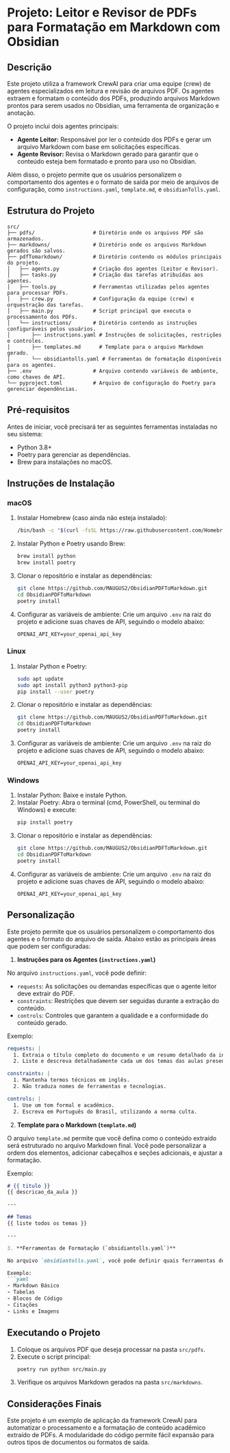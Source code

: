 
# Projeto: Leitor e Revisor de PDFs para Formatação em Markdown com Obsidian

## Descrição

Este projeto utiliza a framework CrewAI para criar uma equipe (crew) de agentes especializados em leitura e revisão de arquivos PDF. Os agentes extraem e formatam o conteúdo dos PDFs, produzindo arquivos Markdown prontos para serem usados no Obsidian, uma ferramenta de organização e anotação.

O projeto inclui dois agentes principais:

- **Agente Leitor:** Responsável por ler o conteúdo dos PDFs e gerar um arquivo Markdown com base em solicitações específicas.
- **Agente Revisor:** Revisa o Markdown gerado para garantir que o conteúdo esteja bem formatado e pronto para uso no Obsidian.

Além disso, o projeto permite que os usuários personalizem o comportamento dos agentes e o formato de saída por meio de arquivos de configuração, como `instructions.yaml`, `template.md`, e `obsidianTolls.yaml`.

## Estrutura do Projeto

```
src/
├── pdfs/                   # Diretório onde os arquivos PDF são armazenados.
├── markdowns/              # Diretório onde os arquivos Markdown gerados são salvos.
├── pdfTomarkdown/          # Diretório contendo os módulos principais do projeto.
│   ├── agents.py           # Criação dos agentes (Leitor e Revisor).
│   ├── tasks.py            # Criação das tarefas atribuídas aos agentes.
│   ├── tools.py            # Ferramentas utilizadas pelos agentes para processar PDFs.
│   ├── crew.py             # Configuração da equipe (crew) e orquestração das tarefas.
│   ├── main.py             # Script principal que executa o processamento dos PDFs.
│   └── instructions/       # Diretório contendo as instruções configuráveis pelos usuários.
│       ├── instructions.yaml # Instruções de solicitações, restrições e controles.
│       ├── templates.md      # Template para o arquivo Markdown gerado.
│       └── obsidiantolls.yaml # Ferramentas de formatação disponíveis para os agentes.
├── .env                    # Arquivo contendo variáveis de ambiente, como chaves de API.
└── pyproject.toml          # Arquivo de configuração do Poetry para gerenciar dependências.
```

## Pré-requisitos

Antes de iniciar, você precisará ter as seguintes ferramentas instaladas no seu sistema:

- Python 3.8+
- Poetry para gerenciar as dependências.
- Brew para instalações no macOS.

## Instruções de Instalação

### macOS

1. Instalar Homebrew (caso ainda não esteja instalado):
    ```bash
    /bin/bash -c "$(curl -fsSL https://raw.githubusercontent.com/Homebrew/install/HEAD/install.sh)"
    ```
2. Instalar Python e Poetry usando Brew:
    ```bash
    brew install python
    brew install poetry
    ```
3. Clonar o repositório e instalar as dependências:
    ```bash
    git clone https://github.com/MAUGUS2/ObsidianPDFToMarkdown.git
    cd ObsidianPDFToMarkdown
    poetry install
    ```
4. Configurar as variáveis de ambiente:
    Crie um arquivo `.env` na raiz do projeto e adicione suas chaves de API, seguindo o modelo abaixo:
    ```
    OPENAI_API_KEY=your_openai_api_key
    ```

### Linux

1. Instalar Python e Poetry:
    ```bash
    sudo apt update
    sudo apt install python3 python3-pip
    pip install --user poetry
    ```
2. Clonar o repositório e instalar as dependências:
    ```bash
    git clone https://github.com/MAUGUS2/ObsidianPDFToMarkdown.git
    cd ObsidianPDFToMarkdown
    poetry install
    ```
3. Configurar as variáveis de ambiente:
    Crie um arquivo `.env` na raiz do projeto e adicione suas chaves de API, seguindo o modelo abaixo:
    ```
    OPENAI_API_KEY=your_openai_api_key
    ```

### Windows

1. Instalar Python:
    Baixe e instale Python.
2. Instalar Poetry:
    Abra o terminal (cmd, PowerShell, ou terminal do Windows) e execute:
    ```bash
    pip install poetry
    ```
3. Clonar o repositório e instalar as dependências:
    ```bash
    git clone https://github.com/MAUGUS2/ObsidianPDFToMarkdown.git
    cd ObsidianPDFToMarkdown
    poetry install
    ```
4. Configurar as variáveis de ambiente:
    Crie um arquivo `.env` na raiz do projeto e adicione suas chaves de API, seguindo o modelo abaixo:
    ```
    OPENAI_API_KEY=your_openai_api_key
    ```

## Personalização

Este projeto permite que os usuários personalizem o comportamento dos agentes e o formato do arquivo de saída. Abaixo estão as principais áreas que podem ser configuradas:

1. **Instruções para os Agentes (`instructions.yaml`)**

No arquivo `instructions.yaml`, você pode definir:

- `requests`: As solicitações ou demandas específicas que o agente leitor deve extrair do PDF.
- `constraints`: Restrições que devem ser seguidas durante a extração do conteúdo.
- `controls`: Controles que garantem a qualidade e a conformidade do conteúdo gerado.

Exemplo:
```yaml
requests: |
  1. Extraia o título completo do documento e um resumo detalhado da introdução.
  2. Liste e descreva detalhadamente cada um dos temas das aulas presentes no documento.

constraints: |
  1. Mantenha termos técnicos em inglês.
  2. Não traduza nomes de ferramentas e tecnologias.

controls: |
  1. Use um tom formal e acadêmico.
  2. Escreva em Português do Brasil, utilizando a norma culta.
```

2. **Template para o Markdown (`template.md`)**

O arquivo `template.md` permite que você defina como o conteúdo extraído será estruturado no arquivo Markdown final. Você pode personalizar a ordem dos elementos, adicionar cabeçalhos e seções adicionais, e ajustar a formatação.

Exemplo:
```markdown
# {{ titulo }}
{{ descricao_da_aula }}

---

## Temas
{{ liste todos os temas }}

---

3. **Ferramentas de Formatação (`obsidiantolls.yaml`)**

No arquivo `obsidiantolls.yaml`, você pode definir quais ferramentas de formatação do Obsidian estarão disponíveis para os agentes utilizarem durante o processamento do conteúdo.

Exemplo:
```yaml
- Markdown Básico
- Tabelas
- Blocos de Código
- Citações
- Links e Imagens
```

## Executando o Projeto

1. Coloque os arquivos PDF que deseja processar na pasta `src/pdfs`.
2. Execute o script principal:
    ```bash
    poetry run python src/main.py
    ```
3. Verifique os arquivos Markdown gerados na pasta `src/markdowns`.

## Considerações Finais

Este projeto é um exemplo de aplicação da framework CrewAI para automatizar o processamento e a formatação de conteúdo acadêmico extraído de PDFs. A modularidade do código permite fácil expansão para outros tipos de documentos ou formatos de saída.
